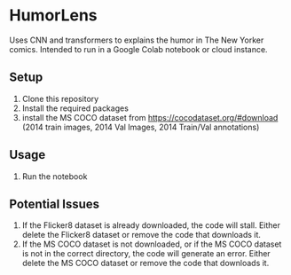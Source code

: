 # HumorLens

Uses CNN and transformers to explains the humor in The New Yorker comics. Intended to run in a Google Colab notebook or cloud instance.

## Setup

1. Clone this repository
2. Install the required packages
3. install the MS COCO dataset from https://cocodataset.org/#download (2014 train images, 2014 Val Images, 2014 Train/Val annotations)

## Usage

1. Run the notebook

## Potential Issues

1. If the Flicker8 dataset is already downloaded, the code will stall. Either delete the Flicker8 dataset or remove the code that downloads it.
2. If the MS COCO dataset is not downloaded, or if the MS COCO dataset is not in the correct directory, the code will generate an error. Either delete the MS COCO dataset or remove the code that downloads it.
